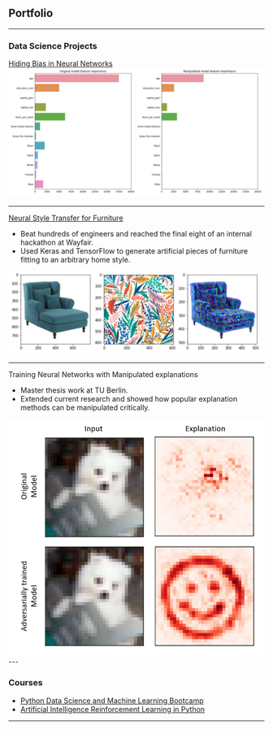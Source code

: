 ## Portfolio

---

### Data Science Projects

[Hiding Bias in Neural Networks](https://github.com/plamenpasliev/HidingRacialBias)
<img src="images/feature_importance1.jpg?raw=true"/>

---
[Neural Style Transfer for Furniture](https://www.tensorflow.org/tutorials/generative/style_transfer)
- Beat hundreds of engineers and reached the final eight of an internal hackathon at Wayfair.
- Used Keras and TensorFlow to generate artificial pieces of furniture fitting to an arbitrary home style.
<img src="images/styletransfer.png?raw=true"/>

---
Training Neural Networks with Manipulated explanations
- Master thesis work at TU Berlin.
- Extended current research and showed how popular explanation methods can be manipulated critically.
<img src="images/puppy_smiley.png?raw=true"/>
---

### Courses 

- [Python Data Science and Machine Learning Bootcamp](https://github.com/plamenpasliev/Python-for-Data-Science-and-Machine-Learning-Bootcamp)
- [Artificial Intelligence Reinforcement Learning in Python](https://github.com/plamenpasliev/Artificial-Intelligence-Reinforcement-Learning-in-Python)

---

